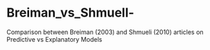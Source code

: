 # Breiman_vs_Shmuell-
Comparison between Breiman (2003) and Shmueli (2010) articles on Predictive vs Explanatory Models
